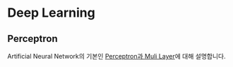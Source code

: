# Deep Learning

## Perceptron

Artificial Neural Network의 기본인 [Perceptron과 Muli Layer](https://github.com/kyopark2014/ML-Algorithms/blob/main/perceptron.md)에 대해 설명합니다. 
